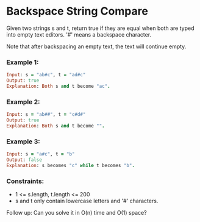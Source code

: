 # Backspace String Compare

Given two strings s and t, return true if they are equal when both are typed into empty text editors. '#' means a backspace character.

Note that after backspacing an empty text, the text will continue empty.

### Example 1:
```ruby
Input: s = "ab#c", t = "ad#c"
Output: true
Explanation: Both s and t become "ac".
```
### Example 2:
```ruby
Input: s = "ab##", t = "c#d#"
Output: true
Explanation: Both s and t become "".
```
### Example 3:
```ruby
Input: s = "a#c", t = "b"
Output: false
Explanation: s becomes "c" while t becomes "b".
```
### Constraints:

- 1 <= s.length, t.length <= 200
- s and t only contain lowercase letters and '#' characters.

Follow up: Can you solve it in O(n) time and O(1) space?